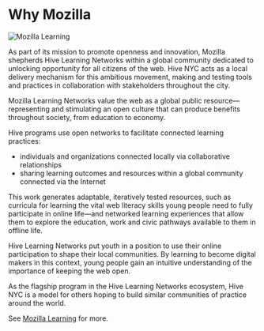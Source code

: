# Why Mozilla

![Mozilla Learning](https://teach.mozilla.org/img/pages/about/about-illustration.svg)

As part of its mission to promote openness and innovation, Mozilla shepherds Hive Learning Networks within a global community dedicated to unlocking opportunity for all citizens of the web. Hive NYC acts as a local delivery mechanism for this ambitious movement, making and testing tools and practices in collaboration with stakeholders throughout the city.

Mozilla Learning Networks value the web as a global public resource—representing and stimulating an open culture that can produce benefits throughout society, from education to economy.

Hive programs use open networks to facilitate connected learning practices:
* individuals and organizations connected locally via collaborative relationships
* sharing learning outcomes and resources within a global community connected via the Internet

This work generates adaptable, iteratively tested resources, such as curricula for learning the vital web literacy skills young people need to fully participate in online life—and networked learning experiences that allow them to explore the education, work and civic pathways available to them in offline life.

Hive Learning Networks put youth in a position to use their online participation to shape their local communities. By learning to become digital makers in this context, young people gain an intuitive understanding of the importance of keeping the web open.

As the flagship program in the Hive Learning Networks ecosystem, Hive NYC is a model for others hoping to build similar communities of practice around the world.

See [Mozilla Learning](https://teach.mozilla.org) for more.
